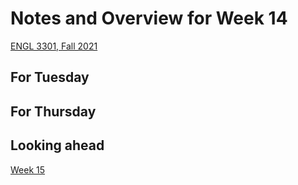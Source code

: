 # Notes and Overview for Week 14
[ENGL 3301, Fall 2021](../calendar.html)

## For Tuesday

## For Thursday

## Looking ahead

[Week 15](week-15-notes)
